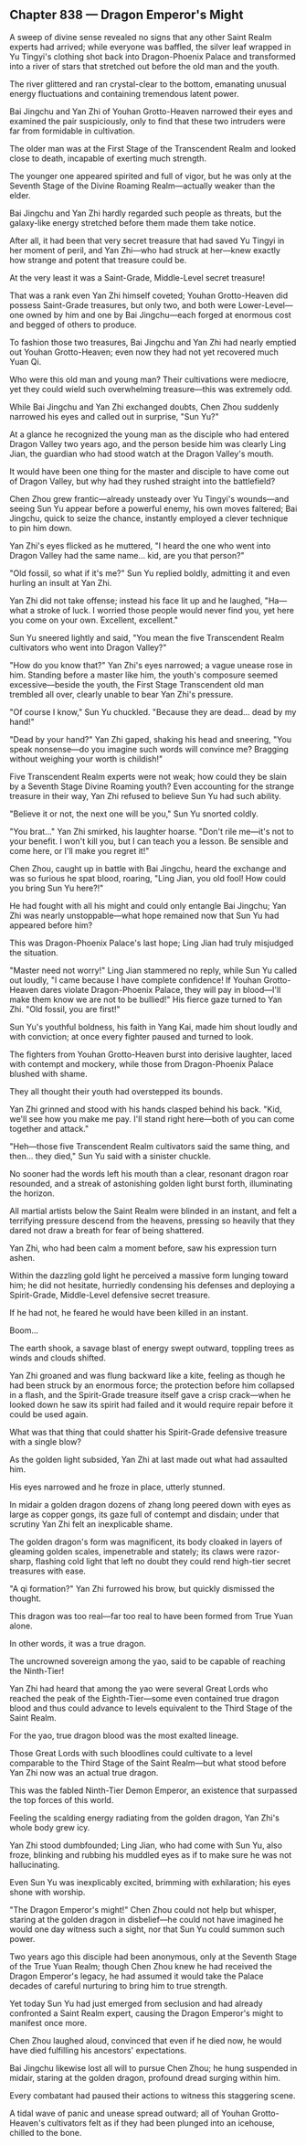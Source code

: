 ## Chapter 838 — Dragon Emperor's Might

A sweep of divine sense revealed no signs that any other Saint Realm experts had arrived; while everyone was baffled, the silver leaf wrapped in Yu Tingyi's clothing shot back into Dragon-Phoenix Palace and transformed into a river of stars that stretched out before the old man and the youth.

The river glittered and ran crystal-clear to the bottom, emanating unusual energy fluctuations and containing tremendous latent power.

Bai Jingchu and Yan Zhi of Youhan Grotto-Heaven narrowed their eyes and examined the pair suspiciously, only to find that these two intruders were far from formidable in cultivation.

The older man was at the First Stage of the Transcendent Realm and looked close to death, incapable of exerting much strength.

The younger one appeared spirited and full of vigor, but he was only at the Seventh Stage of the Divine Roaming Realm—actually weaker than the elder.

Bai Jingchu and Yan Zhi hardly regarded such people as threats, but the galaxy-like energy stretched before them made them take notice.

After all, it had been that very secret treasure that had saved Yu Tingyi in her moment of peril, and Yan Zhi—who had struck at her—knew exactly how strange and potent that treasure could be.

At the very least it was a Saint-Grade, Middle-Level secret treasure!

That was a rank even Yan Zhi himself coveted; Youhan Grotto-Heaven did possess Saint-Grade treasures, but only two, and both were Lower-Level—one owned by him and one by Bai Jingchu—each forged at enormous cost and begged of others to produce.

To fashion those two treasures, Bai Jingchu and Yan Zhi had nearly emptied out Youhan Grotto-Heaven; even now they had not yet recovered much Yuan Qi.

Who were this old man and young man? Their cultivations were mediocre, yet they could wield such overwhelming treasure—this was extremely odd.

While Bai Jingchu and Yan Zhi exchanged doubts, Chen Zhou suddenly narrowed his eyes and called out in surprise, "Sun Yu?"

At a glance he recognized the young man as the disciple who had entered Dragon Valley two years ago, and the person beside him was clearly Ling Jian, the guardian who had stood watch at the Dragon Valley's mouth.

It would have been one thing for the master and disciple to have come out of Dragon Valley, but why had they rushed straight into the battlefield?

Chen Zhou grew frantic—already unsteady over Yu Tingyi's wounds—and seeing Sun Yu appear before a powerful enemy, his own moves faltered; Bai Jingchu, quick to seize the chance, instantly employed a clever technique to pin him down.

Yan Zhi's eyes flicked as he muttered, "I heard the one who went into Dragon Valley had the same name… kid, are you that person?"

"Old fossil, so what if it's me?" Sun Yu replied boldly, admitting it and even hurling an insult at Yan Zhi.

Yan Zhi did not take offense; instead his face lit up and he laughed, "Ha—what a stroke of luck. I worried those people would never find you, yet here you come on your own. Excellent, excellent."

Sun Yu sneered lightly and said, "You mean the five Transcendent Realm cultivators who went into Dragon Valley?"

"How do you know that?" Yan Zhi's eyes narrowed; a vague unease rose in him. Standing before a master like him, the youth's composure seemed excessive—beside the youth, the First Stage Transcendent old man trembled all over, clearly unable to bear Yan Zhi's pressure.

"Of course I know," Sun Yu chuckled. "Because they are dead… dead by my hand!"

"Dead by your hand?" Yan Zhi gaped, shaking his head and sneering, "You speak nonsense—do you imagine such words will convince me? Bragging without weighing your worth is childish!"

Five Transcendent Realm experts were not weak; how could they be slain by a Seventh Stage Divine Roaming youth? Even accounting for the strange treasure in their way, Yan Zhi refused to believe Sun Yu had such ability.

"Believe it or not, the next one will be you," Sun Yu snorted coldly.

"You brat…" Yan Zhi smirked, his laughter hoarse. "Don't rile me—it's not to your benefit. I won't kill you, but I can teach you a lesson. Be sensible and come here, or I'll make you regret it!"

Chen Zhou, caught up in battle with Bai Jingchu, heard the exchange and was so furious he spat blood, roaring, "Ling Jian, you old fool! How could you bring Sun Yu here?!"

He had fought with all his might and could only entangle Bai Jingchu; Yan Zhi was nearly unstoppable—what hope remained now that Sun Yu had appeared before him?

This was Dragon-Phoenix Palace's last hope; Ling Jian had truly misjudged the situation.

"Master need not worry!" Ling Jian stammered no reply, while Sun Yu called out loudly, "I came because I have complete confidence! If Youhan Grotto-Heaven dares violate Dragon-Phoenix Palace, they will pay in blood—I'll make them know we are not to be bullied!" His fierce gaze turned to Yan Zhi. "Old fossil, you are first!"

Sun Yu's youthful boldness, his faith in Yang Kai, made him shout loudly and with conviction; at once every fighter paused and turned to look.

The fighters from Youhan Grotto-Heaven burst into derisive laughter, laced with contempt and mockery, while those from Dragon-Phoenix Palace blushed with shame.

They all thought their youth had overstepped its bounds.

Yan Zhi grinned and stood with his hands clasped behind his back. "Kid, we'll see how you make me pay. I'll stand right here—both of you can come together and attack."

"Heh—those five Transcendent Realm cultivators said the same thing, and then… they died," Sun Yu said with a sinister chuckle.

No sooner had the words left his mouth than a clear, resonant dragon roar resounded, and a streak of astonishing golden light burst forth, illuminating the horizon.

All martial artists below the Saint Realm were blinded in an instant, and felt a terrifying pressure descend from the heavens, pressing so heavily that they dared not draw a breath for fear of being shattered.

Yan Zhi, who had been calm a moment before, saw his expression turn ashen.

Within the dazzling gold light he perceived a massive form lunging toward him; he did not hesitate, hurriedly condensing his defenses and deploying a Spirit-Grade, Middle-Level defensive secret treasure.

If he had not, he feared he would have been killed in an instant.

Boom...

The earth shook, a savage blast of energy swept outward, toppling trees as winds and clouds shifted.

Yan Zhi groaned and was flung backward like a kite, feeling as though he had been struck by an enormous force; the protection before him collapsed in a flash, and the Spirit-Grade treasure itself gave a crisp crack—when he looked down he saw its spirit had failed and it would require repair before it could be used again.

What was that thing that could shatter his Spirit-Grade defensive treasure with a single blow?

As the golden light subsided, Yan Zhi at last made out what had assaulted him.

His eyes narrowed and he froze in place, utterly stunned.

In midair a golden dragon dozens of zhang long peered down with eyes as large as copper gongs, its gaze full of contempt and disdain; under that scrutiny Yan Zhi felt an inexplicable shame.

The golden dragon's form was magnificent, its body cloaked in layers of gleaming golden scales, impenetrable and stately; its claws were razor-sharp, flashing cold light that left no doubt they could rend high-tier secret treasures with ease.

"A qi formation?" Yan Zhi furrowed his brow, but quickly dismissed the thought.

This dragon was too real—far too real to have been formed from True Yuan alone.

In other words, it was a true dragon.

The uncrowned sovereign among the yao, said to be capable of reaching the Ninth-Tier!

Yan Zhi had heard that among the yao were several Great Lords who reached the peak of the Eighth-Tier—some even contained true dragon blood and thus could advance to levels equivalent to the Third Stage of the Saint Realm.

For the yao, true dragon blood was the most exalted lineage.

Those Great Lords with such bloodlines could cultivate to a level comparable to the Third Stage of the Saint Realm—but what stood before Yan Zhi now was an actual true dragon.

This was the fabled Ninth-Tier Demon Emperor, an existence that surpassed the top forces of this world.

Feeling the scalding energy radiating from the golden dragon, Yan Zhi's whole body grew icy.

Yan Zhi stood dumbfounded; Ling Jian, who had come with Sun Yu, also froze, blinking and rubbing his muddled eyes as if to make sure he was not hallucinating.

Even Sun Yu was inexplicably excited, brimming with exhilaration; his eyes shone with worship.

"The Dragon Emperor's might!" Chen Zhou could not help but whisper, staring at the golden dragon in disbelief—he could not have imagined he would one day witness such a sight, nor that Sun Yu could summon such power.

Two years ago this disciple had been anonymous, only at the Seventh Stage of the True Yuan Realm; though Chen Zhou knew he had received the Dragon Emperor's legacy, he had assumed it would take the Palace decades of careful nurturing to bring him to true strength.

Yet today Sun Yu had just emerged from seclusion and had already confronted a Saint Realm expert, causing the Dragon Emperor's might to manifest once more.

Chen Zhou laughed aloud, convinced that even if he died now, he would have died fulfilling his ancestors' expectations.

Bai Jingchu likewise lost all will to pursue Chen Zhou; he hung suspended in midair, staring at the golden dragon, profound dread surging within him.

Every combatant had paused their actions to witness this staggering scene.

A tidal wave of panic and unease spread outward; all of Youhan Grotto-Heaven's cultivators felt as if they had been plunged into an icehouse, chilled to the bone.